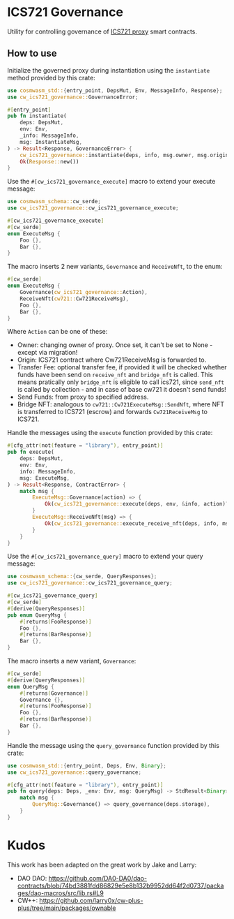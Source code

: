 # ICS721 Governance

Utility for controlling governance of [ICS721 proxy](https://github.com/arkprotocol/cw721-proxy) smart contracts.

## How to use

Initialize the governed proxy during instantiation using the `instantiate` method provided by this crate:

```rust
use cosmwasm_std::{entry_point, DepsMut, Env, MessageInfo, Response};
use cw_ics721_governance::GovernanceError;

#[entry_point]
pub fn instantiate(
    deps: DepsMut,
    env: Env,
    _info: MessageInfo,
    msg: InstantiateMsg,
) -> Result<Response, GovernanceError> {
    cw_ics721_governance::instantiate(deps, info, msg.owner, msg.origin, msg.transfer_fee)?;
    Ok(Response::new())
}
```

Use the `#[cw_ics721_governance_execute]` macro to extend your execute message:

```rust
use cosmwasm_schema::cw_serde;
use cw_ics721_governance::cw_ics721_governance_execute;

#[cw_ics721_governance_execute]
#[cw_serde]
enum ExecuteMsg {
    Foo {},
    Bar {},
}
```

The macro inserts 2 new variants, `Governance` and `ReceiveNft`, to the enum:

```rust
#[cw_serde]
enum ExecuteMsg {
    Governance(cw_ics721_governance::Action),
    ReceiveNft(cw721::Cw721ReceiveMsg),
    Foo {},
    Bar {},
}
```

Where `Action` can be one of these:

- Owner: changing owner of proxy. Once set, it can't be set to None - except via migration!
- Origin: ICS721 contract where Cw721ReceiveMsg is forwarded to.
- Transfer Fee: optional transfer fee, if provided it will be checked whether funds have been send on `receive_nft` and `bridge_nft` is called. This means pratically only `bridge_nft` is eligible to call ics721, since `send_nft` is called by collection - and in case of base cw721 it doesn't send funds!
- Send Funds: from proxy to specified address.
- Bridge NFT: analogous to `cw721::Cw721ExecuteMsg::SendNft`, where NFT is transferred to ICS721 (escrow) and forwards `Cw721ReceiveMsg` to ICS721.

Handle the messages using the `execute` function provided by this crate:

```rust
#[cfg_attr(not(feature = "library"), entry_point)]
pub fn execute(
    deps: DepsMut,
    env: Env,
    info: MessageInfo,
    msg: ExecuteMsg,
) -> Result<Response, ContractError> {
    match msg {
        ExecuteMsg::Governance(action) => {
            Ok(cw_ics721_governance::execute(deps, env, &info, action)?)
        }
        ExecuteMsg::ReceiveNft(msg) => {
            Ok(cw_ics721_governance::execute_receive_nft(deps, info, msg)?)
        }
    }
}
```

Use the `#[cw_ics721_governance_query]` macro to extend your query message:

```rust
use cosmwasm_schema::{cw_serde, QueryResponses};
use cw_ics721_governance::cw_ics721_governance_query;

#[cw_ics721_governance_query]
#[cw_serde]
#[derive(QueryResponses)]
pub enum QueryMsg {
    #[returns(FooResponse)]
    Foo {},
    #[returns(BarResponse)]
    Bar {},
}
```

The macro inserts a new variant, `Governance`:

```rust
#[cw_serde]
#[derive(QueryResponses)]
enum QueryMsg {
    #[returns(Governance)]
    Governance {},
    #[returns(FooResponse)]
    Foo {},
    #[returns(BarResponse)]
    Bar {},
}
```

Handle the message using the `query_governance` function provided by this crate:

```rust
use cosmwasm_std::{entry_point, Deps, Env, Binary};
use cw_ics721_governance::query_governance;

#[cfg_attr(not(feature = "library"), entry_point)]
pub fn query(deps: Deps, _env: Env, msg: QueryMsg) -> StdResult<Binary> {
    match msg {
        QueryMsg::Governance() => query_governance(deps.storage),
    }
}
```

# Kudos

This work has been adapted on the great work by Jake and Larry:
- DAO DAO: https://github.com/DA0-DA0/dao-contracts/blob/74bd3881fdd86829e5e8b132b9952dd64f2d0737/packages/dao-macros/src/lib.rs#L9
- CW++: https://github.com/larry0x/cw-plus-plus/tree/main/packages/ownable